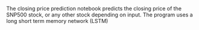 The closing price prediction notebook predicts the closing price of the SNP500 stock, or any other stock depending on input. The program uses a long short term memory network (LSTM)

